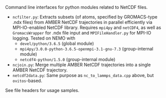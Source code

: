 Command line interfaces for python modules related to NetCDF files.

- `ncfilter.py`: Extracts subsets (of atoms, specified by GROMACS-type .ndx
  files) from AMBER NetCDF trajectories in parallel efficiently via 
  MPI-IO-enabled NetCDF library. Requires `mpi4py` and `netCDF4`, as well as 
  `GromacsWrapper` for .ndx file input and `MPIFileHandler.py` 
  for MPI-IO logging. Tested on NEMO with
  - `devel/python/3.6.5` (global module)
  - `mpi4py/3.0.0-python-3.6.5-openmpi-3.1-gnu-7.3` (group-internal module)
  - `netcdf4-python/1.5.0` (group-internal module)
- `ncjoin.py`: Merge multiple AMBER NetCDF trajectories into a single AMBER
  NetCDF trajectory.
- `netcdf2data.py`: Same purpose as `nc_to_lammps_data.cpp` above, but
  `ovitos`-based.

See file headers for usage samples.
